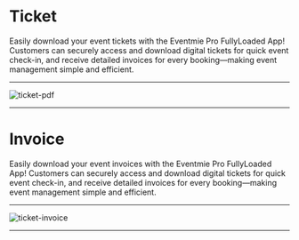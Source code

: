 # Ticket

Easily download your event tickets with the Eventmie Pro FullyLoaded App! Customers can securely access and download digital tickets for quick event check-in, and receive detailed invoices for every booking—making event management simple and efficient.


---

![ticket-pdf](/images/v3/App-event-ticket-image-5.webp "ticket-pdf")

---
# Invoice

Easily download your event invoices with the Eventmie Pro FullyLoaded App! Customers can securely access and download digital tickets for quick event check-in, and receive detailed invoices for every booking—making event management simple and efficient.


---

![ticket-invoice](/images/v3/App-invoice-image-5.webp "ticket-invoice")

---